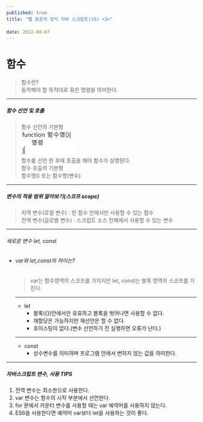 ```yaml
---
published: true
title: "웹 표준의 정석 자바 스크립트(JS) <3>"

date: 2022-08-07
---
```


# 함수
> 함수란? <br/> 동작해야 할 목적대로 묶은 명령을 의미한다.

***
##### 함수 선언 및 호출
> 함수 선언의 기본형<br/> ![function](/assets/img/js%20img/function.PNG) <br/>
  함수를 선언 한 후에 호출을 해야 함수가 실행된다.<br/>
  함수 호출의 기본형<br/> 함수명() 또는 함수명(변수)

***

##### 변수의 적용 범위 알아보기(스코프 scope)
> 지역 변수(로컬 변수) : 한 함수 안에서만 사용할 수 있는 함수<br/>
> 전역 변수(글로벌 변수) : 스크립트 소스 전체에서 사용할 수 있는 변수

***

###### 새로운 변수 let, const

+ ###### var와 let,const의 차이는?
  > var는 함수영역의 스코프를 가지지만 let, const는 블록 영역의 스코프를 가진다.
  
  ***
  
  + let
    + 블록({})안에서만 유효하고 블록을 벗어나면 사용할 수 없다.
    + 재할당은 가능하지만 재선언은 할 수 없다.
    + 호이스팅이 없다.(변수 선언하기 전 실행하면 오류가 난다.)

  ***
  + const
    + 상수변수를 의미하며 프로그램 안에서 변하지 않는 값을 의미한다.

***

##### 자바스크립트 변수, 사용 TIPS
  1. 전역 변수는 최소한으로 사용한다. 
  2. var 변수는 함수의 시작 부분에서 선언한다.
  3. for 문에서 카운터 변수를 사용할 때는 var 예약어를 사용하지 않는다.
  4. ES6을 사용한다면 예약어 var보다 let을 사용하는 것이 좋다.

